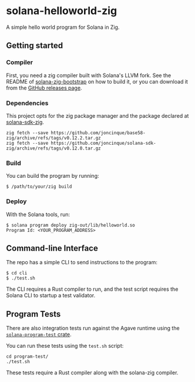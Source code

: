 # solana-helloworld-zig

A simple hello world program for Solana in Zig.

## Getting started

### Compiler

First, you need a zig compiler built with Solana's LLVM fork. See the README of
[solana-zig-bootstrap](https://github.com/joncinque/solana-zig-bootstrap)
on how to build it, or you can download it from the
[GitHub releases page](https://github.com/joncinque/solana-zig-bootstrap/releases).

### Dependencies

This project opts for the zig package manager and the package declared at
[solana-sdk-zig](https://github.com/joncinque/solana-sdk-zig).

```console
zig fetch --save https://github.com/joncinque/base58-zig/archive/refs/tags/v0.12.2.tar.gz
zig fetch --save https://github.com/joncinque/solana-sdk-zig/archive/refs/tags/v0.12.0.tar.gz
```

### Build

You can build the program by running:

```console
$ /path/to/your/zig build
```

### Deploy

With the Solana tools, run:

```console
$ solana program deploy zig-out/lib/helloworld.so
Program Id: <YOUR_PROGRAM_ADDRESS>
```

## Command-line Interface

The repo has a simple CLI to send instructions to the program:

```console
$ cd cli
$ ./test.sh
```

The CLI requires a Rust compiler to run, and the test script requires the Solana
CLI to startup a test validator.

## Program Tests

There are also integration tests run against the Agave runtime using the
[`solana-program-test` crate](https://crates.io/solana-program-test).

You can run these tests using the `test.sh` script:

```console
cd program-test/
./test.sh
```

These tests require a Rust compiler along with the solana-zig compiler.
